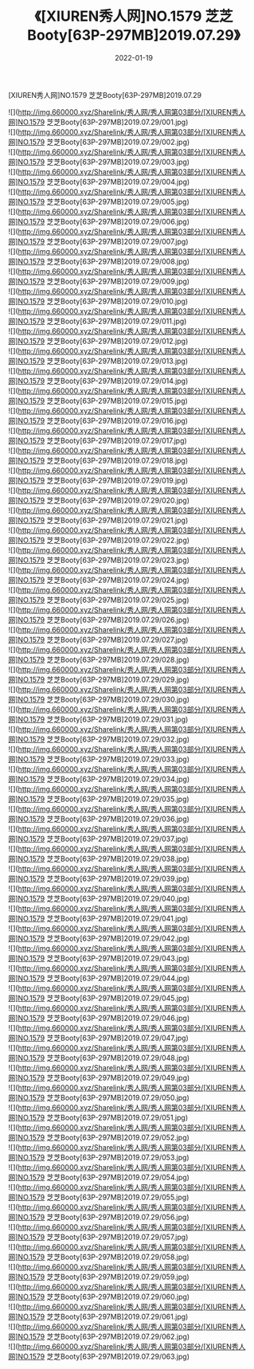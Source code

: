 ﻿---
layout: post
title:  《[XIUREN秀人网]NO.1579 芝芝Booty[63P-297MB]2019.07.29》
date:   2022-01-19
img: http://img.660000.xyz/Sharelink/秀人网/秀人网第03部分/[XIUREN秀人网]NO.1579 芝芝Booty[63P-297MB]2019.07.29/000.jpg
categories: [美女, 清纯, 唯美]
---

[XIUREN秀人网]NO.1579 芝芝Booty[63P-297MB]2019.07.29

 ![](http://img.660000.xyz/Sharelink/秀人网/秀人网第03部分/[XIUREN秀人网]NO.1579 芝芝Booty[63P-297MB]2019.07.29/001.jpg) <br>![](http://img.660000.xyz/Sharelink/秀人网/秀人网第03部分/[XIUREN秀人网]NO.1579 芝芝Booty[63P-297MB]2019.07.29/002.jpg) <br>![](http://img.660000.xyz/Sharelink/秀人网/秀人网第03部分/[XIUREN秀人网]NO.1579 芝芝Booty[63P-297MB]2019.07.29/003.jpg) <br>![](http://img.660000.xyz/Sharelink/秀人网/秀人网第03部分/[XIUREN秀人网]NO.1579 芝芝Booty[63P-297MB]2019.07.29/004.jpg) <br>![](http://img.660000.xyz/Sharelink/秀人网/秀人网第03部分/[XIUREN秀人网]NO.1579 芝芝Booty[63P-297MB]2019.07.29/005.jpg) <br>![](http://img.660000.xyz/Sharelink/秀人网/秀人网第03部分/[XIUREN秀人网]NO.1579 芝芝Booty[63P-297MB]2019.07.29/006.jpg) <br>![](http://img.660000.xyz/Sharelink/秀人网/秀人网第03部分/[XIUREN秀人网]NO.1579 芝芝Booty[63P-297MB]2019.07.29/007.jpg) <br>![](http://img.660000.xyz/Sharelink/秀人网/秀人网第03部分/[XIUREN秀人网]NO.1579 芝芝Booty[63P-297MB]2019.07.29/008.jpg) <br>![](http://img.660000.xyz/Sharelink/秀人网/秀人网第03部分/[XIUREN秀人网]NO.1579 芝芝Booty[63P-297MB]2019.07.29/009.jpg) <br>![](http://img.660000.xyz/Sharelink/秀人网/秀人网第03部分/[XIUREN秀人网]NO.1579 芝芝Booty[63P-297MB]2019.07.29/010.jpg) <br>![](http://img.660000.xyz/Sharelink/秀人网/秀人网第03部分/[XIUREN秀人网]NO.1579 芝芝Booty[63P-297MB]2019.07.29/011.jpg) <br>![](http://img.660000.xyz/Sharelink/秀人网/秀人网第03部分/[XIUREN秀人网]NO.1579 芝芝Booty[63P-297MB]2019.07.29/012.jpg) <br>![](http://img.660000.xyz/Sharelink/秀人网/秀人网第03部分/[XIUREN秀人网]NO.1579 芝芝Booty[63P-297MB]2019.07.29/013.jpg) <br>![](http://img.660000.xyz/Sharelink/秀人网/秀人网第03部分/[XIUREN秀人网]NO.1579 芝芝Booty[63P-297MB]2019.07.29/014.jpg) <br>![](http://img.660000.xyz/Sharelink/秀人网/秀人网第03部分/[XIUREN秀人网]NO.1579 芝芝Booty[63P-297MB]2019.07.29/015.jpg) <br>![](http://img.660000.xyz/Sharelink/秀人网/秀人网第03部分/[XIUREN秀人网]NO.1579 芝芝Booty[63P-297MB]2019.07.29/016.jpg) <br>![](http://img.660000.xyz/Sharelink/秀人网/秀人网第03部分/[XIUREN秀人网]NO.1579 芝芝Booty[63P-297MB]2019.07.29/017.jpg) <br>![](http://img.660000.xyz/Sharelink/秀人网/秀人网第03部分/[XIUREN秀人网]NO.1579 芝芝Booty[63P-297MB]2019.07.29/018.jpg) <br>![](http://img.660000.xyz/Sharelink/秀人网/秀人网第03部分/[XIUREN秀人网]NO.1579 芝芝Booty[63P-297MB]2019.07.29/019.jpg) <br>![](http://img.660000.xyz/Sharelink/秀人网/秀人网第03部分/[XIUREN秀人网]NO.1579 芝芝Booty[63P-297MB]2019.07.29/020.jpg) <br>![](http://img.660000.xyz/Sharelink/秀人网/秀人网第03部分/[XIUREN秀人网]NO.1579 芝芝Booty[63P-297MB]2019.07.29/021.jpg) <br>![](http://img.660000.xyz/Sharelink/秀人网/秀人网第03部分/[XIUREN秀人网]NO.1579 芝芝Booty[63P-297MB]2019.07.29/022.jpg) <br>![](http://img.660000.xyz/Sharelink/秀人网/秀人网第03部分/[XIUREN秀人网]NO.1579 芝芝Booty[63P-297MB]2019.07.29/023.jpg) <br>![](http://img.660000.xyz/Sharelink/秀人网/秀人网第03部分/[XIUREN秀人网]NO.1579 芝芝Booty[63P-297MB]2019.07.29/024.jpg) <br>![](http://img.660000.xyz/Sharelink/秀人网/秀人网第03部分/[XIUREN秀人网]NO.1579 芝芝Booty[63P-297MB]2019.07.29/025.jpg) <br>![](http://img.660000.xyz/Sharelink/秀人网/秀人网第03部分/[XIUREN秀人网]NO.1579 芝芝Booty[63P-297MB]2019.07.29/026.jpg) <br>![](http://img.660000.xyz/Sharelink/秀人网/秀人网第03部分/[XIUREN秀人网]NO.1579 芝芝Booty[63P-297MB]2019.07.29/027.jpg) <br>![](http://img.660000.xyz/Sharelink/秀人网/秀人网第03部分/[XIUREN秀人网]NO.1579 芝芝Booty[63P-297MB]2019.07.29/028.jpg) <br>![](http://img.660000.xyz/Sharelink/秀人网/秀人网第03部分/[XIUREN秀人网]NO.1579 芝芝Booty[63P-297MB]2019.07.29/029.jpg) <br>![](http://img.660000.xyz/Sharelink/秀人网/秀人网第03部分/[XIUREN秀人网]NO.1579 芝芝Booty[63P-297MB]2019.07.29/030.jpg) <br>![](http://img.660000.xyz/Sharelink/秀人网/秀人网第03部分/[XIUREN秀人网]NO.1579 芝芝Booty[63P-297MB]2019.07.29/031.jpg) <br>![](http://img.660000.xyz/Sharelink/秀人网/秀人网第03部分/[XIUREN秀人网]NO.1579 芝芝Booty[63P-297MB]2019.07.29/032.jpg) <br>![](http://img.660000.xyz/Sharelink/秀人网/秀人网第03部分/[XIUREN秀人网]NO.1579 芝芝Booty[63P-297MB]2019.07.29/033.jpg) <br>![](http://img.660000.xyz/Sharelink/秀人网/秀人网第03部分/[XIUREN秀人网]NO.1579 芝芝Booty[63P-297MB]2019.07.29/034.jpg) <br>![](http://img.660000.xyz/Sharelink/秀人网/秀人网第03部分/[XIUREN秀人网]NO.1579 芝芝Booty[63P-297MB]2019.07.29/035.jpg) <br>![](http://img.660000.xyz/Sharelink/秀人网/秀人网第03部分/[XIUREN秀人网]NO.1579 芝芝Booty[63P-297MB]2019.07.29/036.jpg) <br>![](http://img.660000.xyz/Sharelink/秀人网/秀人网第03部分/[XIUREN秀人网]NO.1579 芝芝Booty[63P-297MB]2019.07.29/037.jpg) <br>![](http://img.660000.xyz/Sharelink/秀人网/秀人网第03部分/[XIUREN秀人网]NO.1579 芝芝Booty[63P-297MB]2019.07.29/038.jpg) <br>![](http://img.660000.xyz/Sharelink/秀人网/秀人网第03部分/[XIUREN秀人网]NO.1579 芝芝Booty[63P-297MB]2019.07.29/039.jpg) <br>![](http://img.660000.xyz/Sharelink/秀人网/秀人网第03部分/[XIUREN秀人网]NO.1579 芝芝Booty[63P-297MB]2019.07.29/040.jpg) <br>![](http://img.660000.xyz/Sharelink/秀人网/秀人网第03部分/[XIUREN秀人网]NO.1579 芝芝Booty[63P-297MB]2019.07.29/041.jpg) <br>![](http://img.660000.xyz/Sharelink/秀人网/秀人网第03部分/[XIUREN秀人网]NO.1579 芝芝Booty[63P-297MB]2019.07.29/042.jpg) <br>![](http://img.660000.xyz/Sharelink/秀人网/秀人网第03部分/[XIUREN秀人网]NO.1579 芝芝Booty[63P-297MB]2019.07.29/043.jpg) <br>![](http://img.660000.xyz/Sharelink/秀人网/秀人网第03部分/[XIUREN秀人网]NO.1579 芝芝Booty[63P-297MB]2019.07.29/044.jpg) <br>![](http://img.660000.xyz/Sharelink/秀人网/秀人网第03部分/[XIUREN秀人网]NO.1579 芝芝Booty[63P-297MB]2019.07.29/045.jpg) <br>![](http://img.660000.xyz/Sharelink/秀人网/秀人网第03部分/[XIUREN秀人网]NO.1579 芝芝Booty[63P-297MB]2019.07.29/046.jpg) <br>![](http://img.660000.xyz/Sharelink/秀人网/秀人网第03部分/[XIUREN秀人网]NO.1579 芝芝Booty[63P-297MB]2019.07.29/047.jpg) <br>![](http://img.660000.xyz/Sharelink/秀人网/秀人网第03部分/[XIUREN秀人网]NO.1579 芝芝Booty[63P-297MB]2019.07.29/048.jpg) <br>![](http://img.660000.xyz/Sharelink/秀人网/秀人网第03部分/[XIUREN秀人网]NO.1579 芝芝Booty[63P-297MB]2019.07.29/049.jpg) <br>![](http://img.660000.xyz/Sharelink/秀人网/秀人网第03部分/[XIUREN秀人网]NO.1579 芝芝Booty[63P-297MB]2019.07.29/050.jpg) <br>![](http://img.660000.xyz/Sharelink/秀人网/秀人网第03部分/[XIUREN秀人网]NO.1579 芝芝Booty[63P-297MB]2019.07.29/051.jpg) <br>![](http://img.660000.xyz/Sharelink/秀人网/秀人网第03部分/[XIUREN秀人网]NO.1579 芝芝Booty[63P-297MB]2019.07.29/052.jpg) <br>![](http://img.660000.xyz/Sharelink/秀人网/秀人网第03部分/[XIUREN秀人网]NO.1579 芝芝Booty[63P-297MB]2019.07.29/053.jpg) <br>![](http://img.660000.xyz/Sharelink/秀人网/秀人网第03部分/[XIUREN秀人网]NO.1579 芝芝Booty[63P-297MB]2019.07.29/054.jpg) <br>![](http://img.660000.xyz/Sharelink/秀人网/秀人网第03部分/[XIUREN秀人网]NO.1579 芝芝Booty[63P-297MB]2019.07.29/055.jpg) <br>![](http://img.660000.xyz/Sharelink/秀人网/秀人网第03部分/[XIUREN秀人网]NO.1579 芝芝Booty[63P-297MB]2019.07.29/056.jpg) <br>![](http://img.660000.xyz/Sharelink/秀人网/秀人网第03部分/[XIUREN秀人网]NO.1579 芝芝Booty[63P-297MB]2019.07.29/057.jpg) <br>![](http://img.660000.xyz/Sharelink/秀人网/秀人网第03部分/[XIUREN秀人网]NO.1579 芝芝Booty[63P-297MB]2019.07.29/058.jpg) <br>![](http://img.660000.xyz/Sharelink/秀人网/秀人网第03部分/[XIUREN秀人网]NO.1579 芝芝Booty[63P-297MB]2019.07.29/059.jpg) <br>![](http://img.660000.xyz/Sharelink/秀人网/秀人网第03部分/[XIUREN秀人网]NO.1579 芝芝Booty[63P-297MB]2019.07.29/060.jpg) <br>![](http://img.660000.xyz/Sharelink/秀人网/秀人网第03部分/[XIUREN秀人网]NO.1579 芝芝Booty[63P-297MB]2019.07.29/061.jpg) <br>![](http://img.660000.xyz/Sharelink/秀人网/秀人网第03部分/[XIUREN秀人网]NO.1579 芝芝Booty[63P-297MB]2019.07.29/062.jpg) <br>![](http://img.660000.xyz/Sharelink/秀人网/秀人网第03部分/[XIUREN秀人网]NO.1579 芝芝Booty[63P-297MB]2019.07.29/063.jpg) <br>